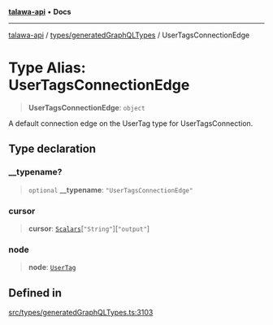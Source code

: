 [**talawa-api**](../../../README.md) • **Docs**

***

[talawa-api](../../../modules.md) / [types/generatedGraphQLTypes](../README.md) / UserTagsConnectionEdge

# Type Alias: UserTagsConnectionEdge

> **UserTagsConnectionEdge**: `object`

A default connection edge on the UserTag type for UserTagsConnection.

## Type declaration

### \_\_typename?

> `optional` **\_\_typename**: `"UserTagsConnectionEdge"`

### cursor

> **cursor**: [`Scalars`](Scalars.md)\[`"String"`\]\[`"output"`\]

### node

> **node**: [`UserTag`](UserTag.md)

## Defined in

[src/types/generatedGraphQLTypes.ts:3103](https://github.com/PalisadoesFoundation/talawa-api/blob/3bacbf38707ebd3e3e5f1bc5b4cc7aa3b2adc169/src/types/generatedGraphQLTypes.ts#L3103)
